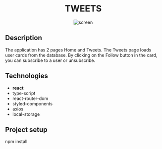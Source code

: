 <h1 align='center'>TWEETS</h2>

<div align="center">
<image src="/src/images/screen.jpg" alt="screen" align='center'>
</div>

## Description
The application has 2 pages Home and Tweets. The Tweets page loads user cards from the database. By clicking on the Follow button in the card, you can subscribe to a user or unsubscribe.

## Technologies
- **react**
- type-script
- react-router-dom
- styled-components
- axios
- local-storage


## Project setup

npm install


